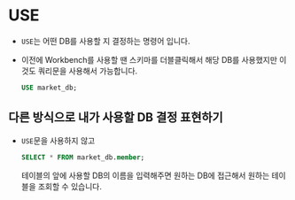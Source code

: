# USE

- `USE`는 어떤 DB를 사용할 지 결정하는 명령어 입니다.

- 이전에 Workbench를 사용할 땐 스키마를 더블클릭해서 해당 DB를 사용했지만 이것도 쿼리문을 사용해서 가능합니다.
  ```SQL
  USE market_db;
  ```

## 다른 방식으로 내가 사용할 DB 결정 표현하기

- `USE`문을 사용하지 않고
  ```SQL
  SELECT * FROM market_db.member;
  ```
  테이블의 앞에 사용할 DB의 이름을 입력해주면 원하는 DB에 접근해서 원하는 테이블을 조회할 수 있습니다.
